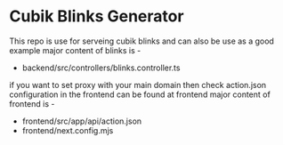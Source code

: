 # Cubik Blinks Generator
This repo is use for serveing cubik blinks and can also be use as a good example
major content of blinks is -
  - backend/src/controllers/blinks.controller.ts

if you want to set proxy with your main domain then check action.json configuration in the frontend can be found at frontend
major content of frontend is -
  - frontend/src/app/api/action.json
  - frontend/next.config.mjs
